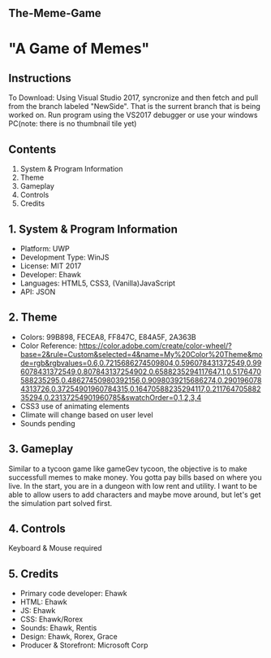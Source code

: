## The-Meme-Game

# "A Game of Memes"

## Instructions
To Download: Using Visual Studio 2017, syncronize and then fetch and pull from the branch labeled "NewSide".  That is the surrent branch that is being worked on.  Run program using the VS2017 debugger or use your windows PC(note: there is no thumbnail tile yet)

## Contents
  1. System & Program Information
  2. Theme
  3. Gameplay
  4. Controls
  5. Credits
   
  
  
## 1. System & Program Information

- Platform: UWP
- Development Type: WinJS
- License: MIT 2017
- Developer: Ehawk
- Languages: HTML5, CSS3, (Vanilla)JavaScript
- API: JSON

## 2. Theme

- Colors: 99B898, FECEA8, FF847C, E84A5F, 2A363B
- Color Reference: https://color.adobe.com/create/color-wheel/?base=2&rule=Custom&selected=4&name=My%20Color%20Theme&mode=rgb&rgbvalues=0.6,0.7215686274509804,0.596078431372549,0.996078431372549,0.807843137254902,0.6588235294117647,1,0.5176470588235295,0.48627450980392156,0.9098039215686274,0.2901960784313726,0.37254901960784315,0.16470588235294117,0.21176470588235294,0.23137254901960785&swatchOrder=0,1,2,3,4
- CSS3 use of animating elements
- Climate will change based on user level
- Sounds pending

## 3. Gameplay

Similar to a tycoon game like gameGev tycoon, the objective is to make successfull memes to make money.  You gotta pay bills based on where you live.  In the start, you are in a dungeon with low rent and utility.  I want to be able to allow users to add characters and maybe move around, but let's get the simulation part solved first.  

## 4. Controls

Keyboard & Mouse required

## 5. Credits

+ Primary code developer: Ehawk
+ HTML: Ehawk
+ JS: Ehawk
+ CSS: Ehawk/Rorex
+ Sounds: Ehawk, Rentis
+ Design: Ehawk, Rorex, Grace
+ Producer & Storefront: Microsoft Corp

